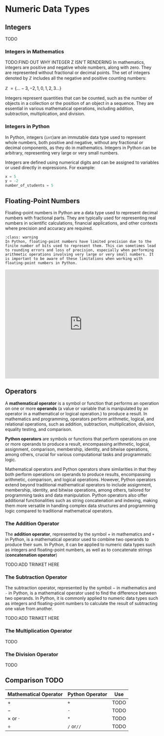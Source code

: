# Numeric Data Types

## Integers

TODO

### Integers in Mathematics
TODO:FIND OUT WHY INTEGER Z ISN'T RENDERING
In mathematics, integers are positive and negative whole numbers, along with zero. They are represented without fractional or decimal points. The set of integers denoted by ℤ includes all the negative and positive counting numbers:

ℤ $= \{...-3, -2, 1, 0, 1, 2, 3 ...\}$​

Integers represent quantities that can be counted, such as the number of objects in a collection or the position of an object in a sequence. They are essential in various mathematical operations, including addition, subtraction, multiplication, and division.

### Integers in Python

In Python, integers (`int`)are an immutable data type used to represent whole numbers, both positive and negative, without any fractional or decimal components, as they do in mathematics. Integers in Python can be arbitrary, representing very large or very small numbers.

Integers are defined using numerical digits and can be assigned to variables or used directly in expressions. For example:

```python
x = 5
y = -2
number_of_students = 5
```



## Floating-Point Numbers

Floating-point numbers in Python are a data type used to represent decimal numbers with fractional parts. They are typically used for representing real numbers in scientific calculations, financial applications, and other contexts where precision and accuracy are required. 

```{admonition} Floating-Point Precision
:class: warning
In Python, floating-point numbers have limited precision due to the finite number of bits used to represent them. This can sometimes lead to rounding errors and loss of precision, especially when performing arithmetic operations involving very large or very small numbers. It is important to be aware of these limitations when working with floating-point numbers in Python.
```

<iframe src="https://trinket.io/embed/python3/0e8062ea7a?runOption=run&start=result" width="100%" height="356" frameborder="0" marginwidth="0" marginheight="0" allowfullscreen></iframe>



## Operators

A **mathematical operator** is a symbol or function that performs an operation on one or more **operands** (a value or variable that is manipulated by an operator in a mathematical or logical operation.) to produce a result. In mathematics and programming, operators perform arithmetic, logical, and relational operations, such as addition, subtraction, multiplication, division, equality testing, and comparison.

**Python operators** are symbols or functions that perform operations on one or more operands to produce a result, encompassing arithmetic, logical, assignment, comparison, membership, identity, and bitwise operations, among others, crucial for various computational tasks and programmatic logic.

Mathematical operators and Python operators share similarities in that they both perform operations on operands to produce results, encompassing arithmetic, comparison, and logical operations. However, Python operators extend beyond traditional mathematical operators to include assignment, membership, identity, and bitwise operations, among others, tailored for programming tasks and data manipulation. Python operators also offer additional functionalities such as string concatenation and indexing, making them more versatile in handling complex data structures and programming logic compared to traditional mathematical operators.

### The Addition Operator

The **addition operator**, represented by the symbol $+$​ in mathematics and `+` in Python, is a mathematical operator used to combine two operands to produce their sum. In Python, it can be applied to numeric data types such as integers and floating-point numbers, as well as to concatenate strings (**concatenation operator**)

TODO:ADD TRINKET HERE

### The Subtraction Operator

The subtraction operator, represented by the symbol $-$​ in mathematics and `-` in Python, is a mathematical operator used to find the difference between two operands. In Python, it is commonly applied to numeric data types such as integers and floating-point numbers to calculate the result of subtracting one value from another.

TODO:ADD TRINKET HERE

### The Multiplication Operator

TODO

### The Division Operator

TODO

## Comparison TODO

| Mathematical Operator | Python Operator | Use  |
| --------------------- | --------------- | ---- |
| $+$                   | `+`             | TODO |
| $-$                   | `-`             | TODO |
| $\times$ or $\cdot$   | `*`             | TODO |
| $\div$                | `/` or`//`      | TODO |

